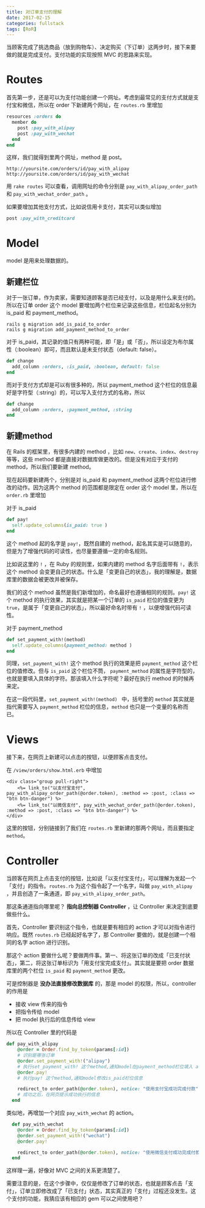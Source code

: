 ```yaml
---
title: 对订单支付的理解
date: 2017-02-15
categories: fullstack
tags: [RoR]
---
```


当顾客完成了挑选商品（放到购物车）、决定购买（下订单）这两步时，接下来要做的就是完成支付。支付功能的实现按照 MVC 的思路来实现。

# Routes

首先第一步，还是可以为支付功能创建一个网址。考虑到最常见的支付方式就是支付宝和微信，所以在 order 下新建两个网址，在 `routes.rb` 里增加

```ruby
resources :orders do
  member do
    post :pay_with_alipay
    post :pay_with_wechat
  end
end
```

这样，我们就得到里两个网址，method 是 post。

```
http://yoursite.com/orders/id/pay_with_alipay
http://yoursite.com/orders/id/pay_with_wechat
```

用 `rake routes` 可以查看，调用网址的命令分别是 `pay_with_alipay_order_path` 和 `pay_with_wechat_order_path` 。

如果要增加其他支付方式，比如说信用卡支付，其实可以类似增加

```ruby
post :pay_with_creditcard
```

# Model

model 是用来处理数据的。

## 新建栏位

对于一张订单，作为卖家，需要知道顾客是否已经支付，以及是用什么来支付的。所以在订单 order 这个 model 要增加两个栏位来记录这些信息，栏位起名分别为 is_paid 和 payment_method。

```
rails g migration add_is_paid_to_order
rails g migration add_payment_method_to_order
```

对于 is_paid，其记录的值只有两种可能，即「是」或「否」，所以设定为布尔属性（:boolean）即可，而且默认是未支付状态（default: false）。

```ruby
def change
  add_column :orders, :is_paid, :boolean, default: false
end
```

而对于支付方式却是可以有很多种的，所以 payment_method 这个栏位的信息最好是字符型（:string）的，可以写入支付方式的名称，所以

```ruby
def change
  add_column :orders, :payment_method, :string
end
```

## 新建method

在 Rails 的框架里，有很多内建的 method ，比如 `new`、`create`、`index`、`destroy` 等等，这些 method 都是直接对数据库做更改的。但是没有对应于支付的 method，所以我们要新建 method。

现在起码要新建两个，分别是对 is_paid 和 payment_method 这两个栏位进行修改的动作。因为这两个 method 的范围都是限定在 order 这个 model 里，所以在 `order.rb` 里增加

对于 is_paid

```ruby
def pay!
  self.update_columns(is_paid: true )
end
```

这个 method 起的名字是 `pay!`，既然自建的 method，起名其实是可以随意的，但是为了增强代码的可读性，也尽量要遵循一定的命名规则。

比如说这里的 `!` ，在 Ruby 的规则里，如果内建的 method 名字后面带有 `!`，表示这个 method 会变更自己的状态。什么是「变更自己的状态」，我的理解是，数据库里的数据会被更改并被保存。

我们的这个 method 虽然是我们新增加的，命名最好也遵循相同的规则。`pay!`  这个 method 的执行效果，其实就是把某一个订单的 `is_paid` 栏位的值变更为 `true`，是属于「变更自己的状态」，所以最好命名时带有 `!` ，以便增强代码可读性。

对于 payment_method

```ruby
def set_payment_with!(method)
  self.update_columns(payment_method: method )
end
```

同理，`set_payment_with!` 这个 method 执行的效果是把 `payment_method` 这个栏位的值修改。但与 `is_paid` 这个栏位不筒， `payment_method` 的属性是字符型的，也就是要填入具体的字符。那该填入什么字符呢？最好在执行 method 的时候再来定。

在这一段代码里，`set_payment_with!(method) ` 中，括号里的 `method` 其实就是指代需要写入 `payment_method` 栏位的信息，`method` 也只是一个变量的名称而已。

# Views

接下来，在网页上新建可以点击的按钮，以便顾客点击支付。

在 `/view/orders/show.html.erb` 中增加

```erb
<div class="group pull-right">
    <%= link_to("以支付宝支付", pay_with_alipay_order_path(@order.token), :method => :post, :class => "btn btn-danger") %>
	<%= link_to("以微信支付", pay_with_wechat_order_path(@order.token), :method => :post, :class => "btn btn-danger") %>
</div>
```

这里的按钮，分别链接到了我们在 `routes.rb` 里新建的那两个网址，而且要指定 `method`。

# Controller

当顾客在网页上点击支付的按钮，比如说「以支付宝支付」，可以理解为发起一个「支付」的指令。`routes.rb` 为这个指令起了一个名字，叫做 `pay_with_alipay` ，并且创造了一条通道，即 `pay_with_alipay_order_path`。

那这条通道指向哪里呢？ **指向总控制器 Controller** ，让 Controller 来决定到底要做些什么。

首先，Controller 要识别这个指令，也就是要有相应的 action 才可以对指令进行响应。既然 `routes.rb` 已经起好名字了，那 Controller 要做的，就是创建一个相同的名字 action 进行识别。

那这个 action 要做什么呢？要做两件事。第一、将这张订单的改成「已支付状态」，第二，将这张订单标识为「用支付宝完成支付」。其实就是要把 order 数据库里的两个栏位 `is_paid` 和 `payment_method` 更改。

可是控制器是 **没办法直接修改数据库** 的，那是 model 的权限，所以，controller 的作用是

- 接收 view 传来的指令
- 把指令传给 model
- 把 model 执行后的信息传给 view

所以在 Controller 里的代码是

```ruby
def pay_with_alipay
    @order = Order.find_by_token(params[:id]) 
  	# 识别是哪张订单
  	@order.set_payment_with!("alipay") 
  	# 执行set_payment_with! 这个method,通知model在payment_method栏位填入 alipay
    @order.pay!
  	# 执行pay! 这个method,通知model修改is_paid栏位信息

    redirect_to order_path(@order.token), notice: "使用支付宝成功完成付款"
  	# 成功之后，在网页提示成功执行的信息
  end
```

类似地，再增加一个对应 `pay_with_wechat` 的 action。

```ruby
  def pay_with_wechat
    @order = Order.find_by_token(params[:id])
    @order.set_payment_with!("wechat")
    @order.pay!

    redirect_to order_path(@order.token), notice: "使用微信支付成功完成付款"
  end
```

这样理一遍，好像对 MVC 之间的关系更清楚了。

需要注意的是，在这个步骤中，仅仅是修改了订单的状态，也就是顾客点击「支付」，订单立即修改成了「已支付」状态，其实真正的「支付」过程还没发生。这个支付的功能，我猜应该有相应的 gem 可以之间使用吧？